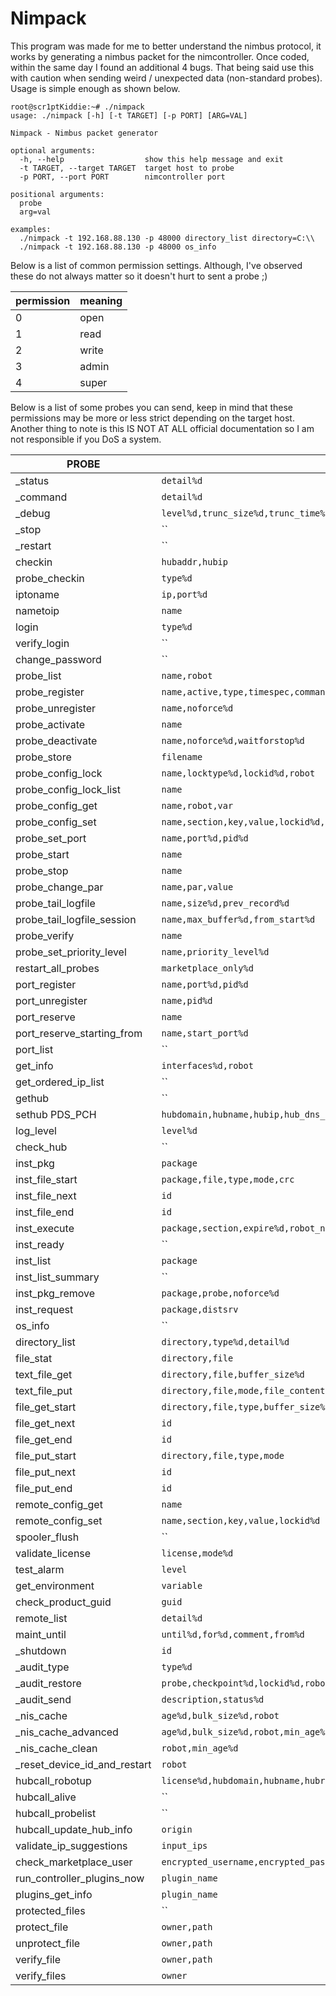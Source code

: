 # Nimpack

This program was made for me to better understand the nimbus protocol, it works by generating a nimbus packet for the nimcontroller. Once coded, within the same day I found an additional 4 bugs. That being said use this with caution when sending weird / unexpected data (non-standard probes). Usage is simple enough as shown below.

```
root@scr1ptKiddie:~# ./nimpack
usage: ./nimpack [-h] [-t TARGET] [-p PORT] [ARG=VAL]

Nimpack - Nimbus packet generator

optional arguments:
  -h, --help                  show this help message and exit
  -t TARGET, --target TARGET  target host to probe
  -p PORT, --port PORT        nimcontroller port

positional arguments:
  probe
  arg=val

examples:
  ./nimpack -t 192.168.88.130 -p 48000 directory_list directory=C:\\
  ./nimpack -t 192.168.88.130 -p 48000 os_info
```

Below is a list of common permission settings. Although, I've observed these do not always matter so it doesn't hurt to sent a probe ;)


| permission | meaning |
|---|---|
| 0 |  open |
|1 |read |
|2| write |
|3| admin |
|4| super|

Below is a list of some probes you can send, keep in mind that these permissions may be more or less strict depending on the target host. Another thing to note is this IS NOT AT ALL official documentation so I am not responsible if you DoS a system.

| PROBE | ARGS | PERMISSION |
|---|---|---|
| _status  | `detail%d` | `0` |
| _command | `detail%d` | `0` |
| _debug | `level%d,trunc_size%d,trunc_time%d,now%d` | `1` |
| _stop | `` | `3` |
| _restart | `` | `3` |
| checkin | `hubaddr,hubip` | `0` |
| probe_checkin |`type%d` | `0` |
| iptoname | `ip,port%d` | `0` |
| nametoip | `name` | `0` |
| login | `type%d` | `0` |
| verify_login | `` | `0` |
| change_password | `` | `0` |
| probe_list | `name,robot` | `1` |
| probe_register | `name,active,type,timespec,command,arguments,workdir,config,datafile,logfile,description,group,fail_window,realip` | `3` |
| probe_unregister |  `name,noforce%d` | `3` |
| probe_activate | `name` | `3` |
| probe_deactivate | `name,noforce%d,waitforstop%d` | `3` |
| probe_store | `filename` | `3` |
| probe_config_lock | `name,locktype%d,lockid%d,robot` | `3` |
| probe_config_lock_list | `name` | `3` |
| probe_config_get | `name,robot,var` | `1` |
| probe_config_set | `name,section,key,value,lockid%d,robot` | `3` |
| probe_set_port | `name,port%d,pid%d` | `0` |
| probe_start | `name` | `3` |
| probe_stop | `name` | `3` |
| probe_change_par | `name,par,value` | `3` |
| probe_tail_logfile | `name,size%d,prev_record%d` | `1` |
| probe_tail_logfile_session | `name,max_buffer%d,from_start%d`| `1` |
| probe_verify | `name` | `3` |
| probe_set_priority_level | `name,priority_level%d` | `2` |
| restart_all_probes |  `marketplace_only%d`  | `3` |
| port_register | `name,port%d,pid%d` | `0` |
| port_unregister | `name,pid%d` | `0` |
| port_reserve | `name` | `0` |
| port_reserve_starting_from | `name,start_port%d` | `0` |
| port_list | `` | `1` |
| get_info | `interfaces%d,robot` | `0` |
| get_ordered_ip_list | `` | `1` |
| gethub | `` | `0` |
| sethub PDS_PCH | `hubdomain,hubname,hubip,hub_dns_name,hubport%d,robotip_alias` | `3` |
| log_level | `level%d` | `3` |
| check_hub | `` | `0` |
| inst_pkg | `package` | `3` |
| inst_file_start | `package,file,type,mode,crc` | `3` |
| inst_file_next | `id` | `3` |
| inst_file_end | `id` | `3` |
| inst_execute | `package,section,expire%d,robot_name` | `3` |
| inst_ready | `` | `3` |
| inst_list | `package` | `1` |
| inst_list_summary | `` | `1` |
| inst_pkg_remove | `package,probe,noforce%d` | `3` |
| inst_request | `package,distsrv` | `3` |
| os_info | `` | `0` |
| directory_list | `directory,type%d,detail%d` | `1` |
| file_stat | `directory,file` | `1` |
| text_file_get | `directory,file,buffer_size%d` | `1` |
| text_file_put | `directory,file,mode,file_contents` | `3` |
| file_get_start | `directory,file,type,buffer_size%d,start_pos%d` | `1` |
| file_get_next | `id` | `1` |
| file_get_end | `id` | `1` |
| file_put_start | `directory,file,type,mode` | `3` |
| file_put_next | `id` |`3` |
| file_put_end | `id` | `3` |
| remote_config_get |  `name` | `0` |
| remote_config_set |  `name,section,key,value,lockid%d` |`0` |
| spooler_flush | ``| `0` |
| validate_license | `license,mode%d` | `0` |
| test_alarm | `level` | `0` |
| get_environment | `variable` | `1` |
| check_product_guid | `guid` | `3` |
| remote_list | `detail%d` | `0` |
| maint_until | `until%d,for%d,comment,from%d` | `2` |
| _shutdown | `id` | `0` |
| _audit_type | `type%d` | `4` |
| _audit_restore | `probe,checkpoint%d,lockid%d,robot` | `4` |
| _audit_send | `description,status%d` | `3` |
| _nis_cache | `age%d,bulk_size%d,robot` | `0` |
| _nis_cache_advanced |  `age%d,bulk_size%d,robot,min_age%d` | `0` |
| _nis_cache_clean | `robot,min_age%d` | `0` |
| _reset_device_id_and_restart | `robot` | `0` |
| hubcall_robotup | `license%d,hubdomain,hubname,hubrobotname,hubpost_port%d,origin,ssl_cipher,ssl_mode` | `0` |
| hubcall_alive | `` | `0` |
| hubcall_probelist | `` | `0` |
| hubcall_update_hub_info | `origin` | `0` |
| validate_ip_suggestions | `input_ips` | `0` |
| check_marketplace_user | `encrypted_username,encrypted_password` | `3` |
| run_controller_plugins_now | `plugin_name` | `1` |
| plugins_get_info |  `plugin_name` | `1` |
| protected_files | `` | `3` |
| protect_file | `owner,path` | `3` |
| unprotect_file | `owner,path` | `3` |
| verify_file | `owner,path` | `1` |
| verify_files | `owner` | `1` |
